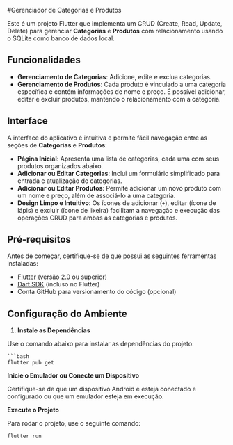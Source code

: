 #Gerenciador de Categorias e Produtos

Este é um projeto Flutter que implementa um CRUD (Create, Read, Update, Delete) para gerenciar **Categorias** e **Produtos** com relacionamento usando o SQLite como banco de dados local.

## Funcionalidades

- **Gerenciamento de Categorias**: Adicione, edite e exclua categorias.
- **Gerenciamento de Produtos**: Cada produto é vinculado a uma categoria específica e contém informações de nome e preço. É possível adicionar, editar e excluir produtos, mantendo o relacionamento com a categoria.

## Interface

A interface do aplicativo é intuitiva e permite fácil navegação entre as seções de **Categorias** e **Produtos**:

- **Página Inicial**: Apresenta uma lista de categorias, cada uma com seus produtos organizados abaixo.
- **Adicionar ou Editar Categorias**: Inclui um formulário simplificado para entrada e atualização de categorias.
- **Adicionar ou Editar Produtos**: Permite adicionar um novo produto com um nome e preço, além de associá-lo a uma categoria. 
- **Design Limpo e Intuitivo**: Os ícones de adicionar (`+`), editar (ícone de lápis) e excluir (ícone de lixeira) facilitam a navegação e execução das operações CRUD para ambas as categorias e produtos.

## Pré-requisitos

Antes de começar, certifique-se de que possui as seguintes ferramentas instaladas:

- [Flutter](https://flutter.dev/docs/get-started/install) (versão 2.0 ou superior)
- [Dart SDK](https://dart.dev/get-dart) (incluso no Flutter)
- Conta GitHub para versionamento do código (opcional)

## Configuração do Ambiente

1. **Instale as Dependências**

Use o comando abaixo para instalar as dependências do projeto:

```
```bash
flutter pub get

```
**Inicie o Emulador ou Conecte um Dispositivo**

Certifique-se de que um dispositivo Android e esteja conectado e configurado ou que um emulador esteja em execução.
 


**Execute o Projeto**


Para rodar o projeto, use o seguinte comando:

```bash
flutter run
```
